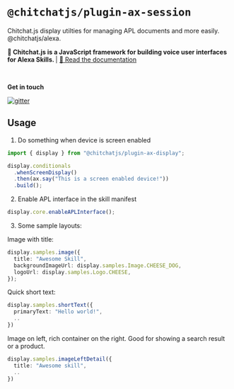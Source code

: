 # `@chitchatjs/plugin-ax-session`

Chitchat.js display utilties for managing APL documents and more easily. @chitchatjs/alexa.

<strong>🤖 Chitchat.js is a JavaScript framework for building voice user interfaces for Alexa Skills. </strong> | <a href="https://chitchat.js.org">📄 Read the documentation </a>

<br/>

**Get in touch**

[![gitter](https://badges.gitter.im/chitchat-js/community.png)](https://gitter.im/chitchat-js/community)

## Usage

1. Do something when device is screen enabled

```ts
import { display } from "@chitchatjs/plugin-ax-display";

display.conditionals
  .whenScreenDisplay()
  .then(ax.say("This is a screen enabled device!"))
  .build();
```

2. Enable APL interface in the skill manifest

```ts
display.core.enableAPLInterface();
```

3. Some sample layouts:

Image with title:

```ts
display.samples.image({
  title: "Awesome Skill",
  backgroundImageUrl: display.samples.Image.CHEESE_DOG,
  logoUrl: display.samples.Logo.CHEESE,
});
```

Quick short text:

```ts
display.samples.shortText({
  primaryText: "Hello world!",
  ..
})
```

Image on left, rich container on the right. Good for showing a search result or a product.

```ts
display.samples.imageLeftDetail({
  title: "Awesome skill",
  ..
})
```
